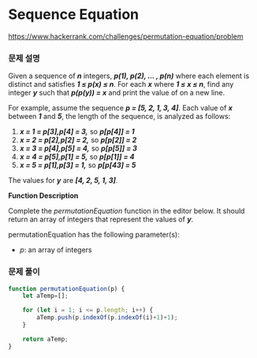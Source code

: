 # Sequence Equation

https://www.hackerrank.com/challenges/permutation-equation/problem

### 문제 설명

Given a sequence of ***n*** integers, ***p(1), p(2), ... , p(n)*** where each element is distinct and satisfies ***1 ≤ p(x) ≤ n***. For each ***x*** where ***1 ≤ x ≤ n***, find any integer ***y*** such that ***p(p(y)) = x*** and print the value of on a new line.

For example, assume the sequence ***p = [5, 2, 1, 3, 4]***. Each value of ***x*** between ***1*** and ***5***, the length of the sequence, is analyzed as follows:

1. ***x = 1 = p[3],p[4] = 3,*** so ***p[p[4]] = 1***
2. ***x = 2 = p[2],p[2] = 2,*** so ***p[p[2]] = 2***
3. ***x = 3 = p[4],p[5] = 4,*** so ***p[p[5]] = 3***
4. ***x = 4 = p[5],p[1] = 5,*** so ***p[p[1]] = 4***
5. ***x = 5 = p[1],p[3] = 1,*** so ***p[p[43] = 5***

The values for ***y*** are ***[4, 2, 5, 1, 3]***.

**Function Description**

Complete the *permutationEquation* function in the editor below. It should return an array of integers that represent the values of ***y***.

permutationEquation has the following parameter(s):

- *p*: an array of integers

### 문제 풀이

```jsx
function permutationEquation(p) {
	let aTemp=[];

	for (let i = 1; i <= p.length; i++) {
		aTemp.push(p.indexOf(p.indexOf(i)+1)+1);
	}

	return aTemp;
}
```
